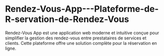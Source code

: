 # Rendez-Vous-App---Plateforme-de-R-servation-de-Rendez-Vous
Rendez-Vous App est une application web moderne et intuitive conçue pour simplifier la gestion des rendez-vous entre prestataires de services et clients. Cette plateforme offre une solution complète pour la réservation en ligne.
